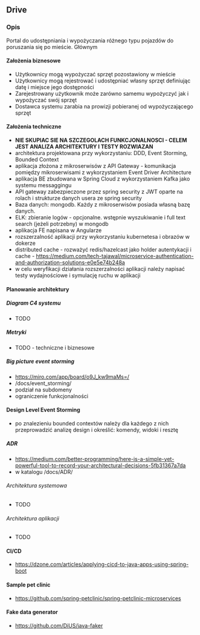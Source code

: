 ## Drive
### Opis
Portal do udostępniania i wypożyczania różnego typu pojazdów do poruszania się po mieście.
Głównym 

#### Założenia biznesowe
- Użytkownicy mogą wypożyczać sprzęt pozostawiony w mieście
- Użytkownicy mogą rejestrować i udostępniać własny sprzęt definiując datę i miejsce jego dostępności
- Zarejestrowany użytkownik może zarówno samemu wypożyczyć jak i wypożyczać swój sprzęt
- Dostawca systemu zarabia na prowizji pobieranej od wypożyczającego sprzęt

#### Założenia techniczne
- **NIE SKUPIAC SIE NA SZCZEGOLACH FUNKCJONALNOSCI - CELEM JEST ANALIZA ARCHITEKTURY I TESTY ROZWIAZAN**
- architektura projektowana przy wykorzystaniu: DDD, Event Storming, Bounded Context
- aplikacja złożona z mikroserwisów z API Gateway - komunikacja pomiędzy mikroserwisami z wykorzystaniem Event Driver Architecture
- aplikacja BE zbudowana w Spring Cloud z wykorzystaniem Kafka jako systemu messaggingu
- API gateway zabezpieczone przez spring security z JWT oparte na rolach i strukturze danych usera ze spring security
- Baza danych: mongodb. Każdy z mikroserwisów posiada własną bazę danych.
- ELK: zbieranie logów - opcjonalne. wstępnie wyszukiwanie i full text search (jeżeli potrzebny) w mongodb
- aplikacja FE napisana w Angularze
- rozszerzalność aplikacji przy wykorzystaniu kubernetesa i obrazów w dokerze
- distributed cache - rozważyć redis/hazelcast jako holder autentykacji i cache - https://medium.com/tech-tajawal/microservice-authentication-and-authorization-solutions-e0e5e74b248a
- w celu weryfikacji działania rozszerzalności aplikacji należy napisać testy wydajnościowe i symulację ruchu w aplikacji

#### Planowanie architektury
##### Diagram C4 systemu
- TODO

##### Metryki
- TODO - techniczne i biznesowe

##### Big picture event storming
- https://miro.com/app/board/o9J_kw9maMs=/
- /docs/event_storming/
- podział na subdomeny
- ograniczenie funkcjonalności 

#### Design Level Event Storming
- po znalezieniu bounded contextów należy dla każdego z nich przeprowadzić analizę design i określić: komendy, widoki i resztę

##### ADR
- https://medium.com/better-programming/here-is-a-simple-yet-powerful-tool-to-record-your-architectural-decisions-5fb31367a7da
- w katalogu /docs/ADR/

###### Architektura systemowa
- TODO

###### Architektura aplikacji
- TODO

#### CI/CD
- https://dzone.com/articles/applying-cicd-to-java-apps-using-spring-boot

#### Sample pet clinic
- https://github.com/spring-petclinic/spring-petclinic-microservices

#### Fake data generator
- https://github.com/DiUS/java-faker





